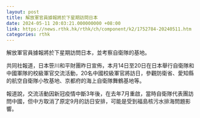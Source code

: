 ```yaml
---
layout: post
title: 解放軍官員據報將於下星期訪問日本
date: 2024-05-11 20:03:21.000000000 +08:00
link: https://news.rthk.hk/rthk/ch/component/k2/1752784-20240511.htm
categories: rthk
---
```


解放軍官員據報將於下星期訪問日本，並考察自衛隊的基地。

共同社報道，日本笹川和平財團昨日宣佈，本月14日至20日在日本舉行自衛隊和中國軍隊的校級軍官交流活動，20名中國校級軍官將訪日，參觀防衛省、愛知縣的航空自衛隊小牧基地、京都府的海上自衛隊舞鶴基地等。

報道說，交流活動因新冠疫情中斷3年後，在去年7月重啟，當時自衛隊代表團訪問中國，但中方取消了原定9月的訪日安排，可能是受到福島核污水排海問題影響。
